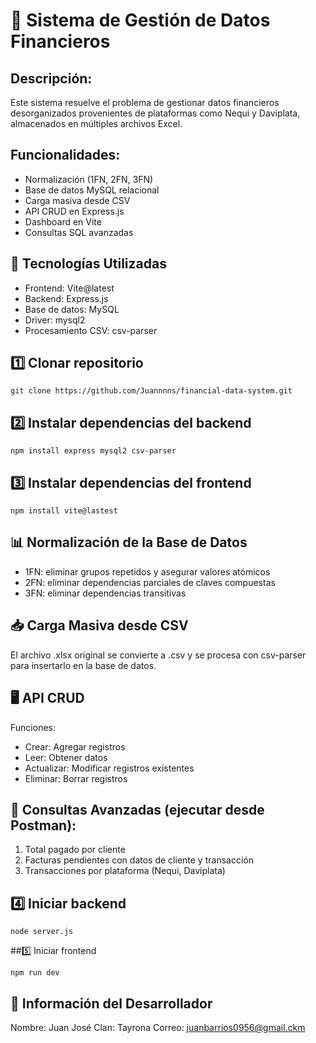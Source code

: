 
# 📌 Sistema de Gestión de Datos Financieros

## Descripción:
 Este sistema resuelve el problema de gestionar datos financieros desorganizados provenientes de plataformas como Nequi y Daviplata, almacenados en múltiples archivos Excel. 

## Funcionalidades:
 - Normalización (1FN, 2FN, 3FN)
- Base de datos MySQL relacional
 - Carga masiva desde CSV
 - API CRUD en Express.js
 - Dashboard en Vite
- Consultas SQL avanzadas


## 🚀 Tecnologías Utilizadas
 - Frontend: Vite@latest
 - Backend: Express.js
 - Base de datos: MySQL
 - Driver: mysql2
 - Procesamiento CSV: csv-parser


## 1️⃣ Clonar repositorio

```
git clone https://github.com/Juannnns/financial-data-system.git
```

## 2️⃣ Instalar dependencias del backend

```
npm install express mysql2 csv-parser
```

## 3️⃣ Instalar dependencias del frontend

```
npm install vite@lastest
```


## 📊 Normalización de la Base de Datos
- 1FN: eliminar grupos repetidos y asegurar valores atómicos
-  2FN: eliminar dependencias parciales de claves compuestas
- 3FN: eliminar dependencias transitivas


## 📥 Carga Masiva desde CSV
El archivo .xlsx original se convierte a .csv y se procesa con csv-parser para insertarlo en la base de datos.

## 🖥 API CRUD
 Funciones:
 - Crear: Agregar registros
 - Leer: Obtener datos
 - Actualizar: Modificar registros existentes
- Eliminar: Borrar registros


## 📌 Consultas Avanzadas (ejecutar desde Postman):
1. Total pagado por cliente
 2. Facturas pendientes con datos de cliente y transacción
 3. Transacciones por plataforma (Nequi, Daviplata)


## 4️⃣ Iniciar backend
```
node server.js 
```


##5️⃣ Iniciar frontend
```
npm run dev
```

## 👤 Información del Desarrollador
Nombre: Juan José 
Clan: Tayrona 
Correo: juanbarrios0956@gmail.ckm
